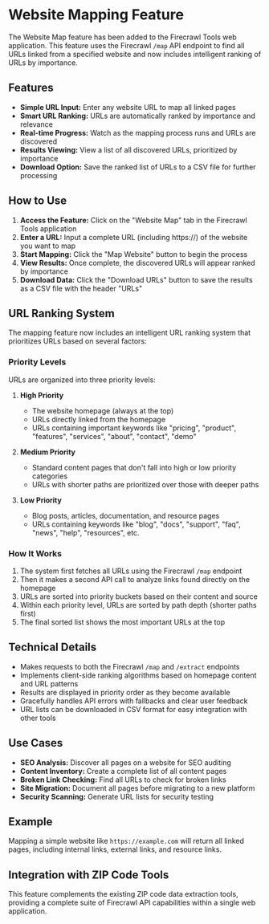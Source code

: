 # Website Mapping Feature

The Website Map feature has been added to the Firecrawl Tools web application. This feature uses the Firecrawl `/map` API endpoint to find all URLs linked from a specified website and now includes intelligent ranking of URLs by importance.

## Features

- **Simple URL Input:** Enter any website URL to map all linked pages
- **Smart URL Ranking:** URLs are automatically ranked by importance and relevance
- **Real-time Progress:** Watch as the mapping process runs and URLs are discovered
- **Results Viewing:** View a list of all discovered URLs, prioritized by importance
- **Download Option:** Save the ranked list of URLs to a CSV file for further processing

## How to Use

1. **Access the Feature:** Click on the "Website Map" tab in the Firecrawl Tools application
2. **Enter a URL:** Input a complete URL (including https://) of the website you want to map
3. **Start Mapping:** Click the "Map Website" button to begin the process
4. **View Results:** Once complete, the discovered URLs will appear ranked by importance
5. **Download Data:** Click the "Download URLs" button to save the results as a CSV file with the header "URLs"

## URL Ranking System

The mapping feature now includes an intelligent URL ranking system that prioritizes URLs based on several factors:

### Priority Levels

URLs are organized into three priority levels:

1. **High Priority**
   - The website homepage (always at the top)
   - URLs directly linked from the homepage
   - URLs containing important keywords like "pricing", "product", "features", "services", "about", "contact", "demo"

2. **Medium Priority**
   - Standard content pages that don't fall into high or low priority categories
   - URLs with shorter paths are prioritized over those with deeper paths

3. **Low Priority**
   - Blog posts, articles, documentation, and resource pages
   - URLs containing keywords like "blog", "docs", "support", "faq", "news", "help", "resources", etc.

### How It Works

1. The system first fetches all URLs using the Firecrawl `/map` endpoint
2. Then it makes a second API call to analyze links found directly on the homepage
3. URLs are sorted into priority buckets based on their content and source
4. Within each priority level, URLs are sorted by path depth (shorter paths first)
5. The final sorted list shows the most important URLs at the top

## Technical Details

- Makes requests to both the Firecrawl `/map` and `/extract` endpoints
- Implements client-side ranking algorithms based on homepage content and URL patterns
- Results are displayed in priority order as they become available
- Gracefully handles API errors with fallbacks and clear user feedback
- URL lists can be downloaded in CSV format for easy integration with other tools

## Use Cases

- **SEO Analysis:** Discover all pages on a website for SEO auditing
- **Content Inventory:** Create a complete list of all content pages
- **Broken Link Checking:** Find all URLs to check for broken links
- **Site Migration:** Document all pages before migrating to a new platform
- **Security Scanning:** Generate URL lists for security testing

## Example

Mapping a simple website like `https://example.com` will return all linked pages, including internal links, external links, and resource links.

## Integration with ZIP Code Tools

This feature complements the existing ZIP code data extraction tools, providing a complete suite of Firecrawl API capabilities within a single web application.
